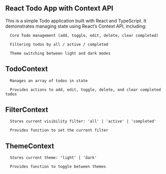 ## React Todo App with Context API

This is a simple Todo application built with React and TypeScript. It demonstrates managing state using React’s Context API, including:

      Core Todo management (add, toggle, edit, delete, clear completed)

      Filtering todos by all / active / completed

      Theme switching between light and dark modes
      
## TodoContext

      Manages an array of todos in state

      Provides actions to add, edit, toggle, delete, and clear completed todos

## FilterContext

      Stores current visibility filter: 'all' | 'active' | 'completed'

      Provides function to set the current filter

## ThemeContext
      Stores current theme: 'light' | 'dark'

      Provides function to toggle between themes

        

